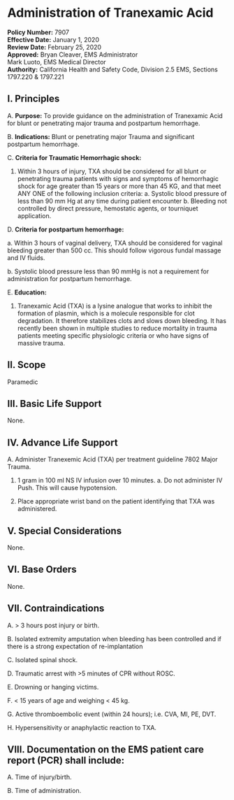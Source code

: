 # Administration of Tranexamic Acid

**Policy Number:** 7907  
**Effective Date:** January 1, 2020  
**Review Date:** February 25, 2020  
**Approved:** Bryan Cleaver, EMS Administrator  
Mark Luoto, EMS Medical Director  
**Authority:** California Health and Safety Code, Division 2.5 EMS, Sections 1797.220 & 1797.221

## I. Principles

A. **Purpose:** To provide guidance on the administration of Tranexamic Acid for blunt or penetrating major trauma and postpartum hemorrhage.

B. **Indications:** Blunt or penetrating major Trauma and significant postpartum hemorrhage.

C. **Criteria for Traumatic Hemorrhagic shock:**

1. Within 3 hours of injury, TXA should be considered for all blunt or penetrating trauma patients with signs and symptoms of hemorrhagic shock for age greater than 15 years or more than 45 KG, and that meet ANY ONE of the following inclusion criteria:
   a. Systolic blood pressure of less than 90 mm Hg at any time during patient encounter
   b. Bleeding not controlled by direct pressure, hemostatic agents, or tourniquet application.

D. **Criteria for postpartum hemorrhage:**

a. Within 3 hours of vaginal delivery, TXA should be considered for vaginal bleeding greater than 500 cc. This should follow vigorous fundal massage and IV fluids.

b. Systolic blood pressure less than 90 mmHg is not a requirement for administration for postpartum hemorrhage.

E. **Education:**

1. Tranexamic Acid (TXA) is a lysine analogue that works to inhibit the formation of plasmin, which is a molecule responsible for clot degradation. It therefore stabilizes clots and slows down bleeding. It has recently been shown in multiple studies to reduce mortality in trauma patients meeting specific physiologic criteria or who have signs of massive trauma.

## II. Scope

Paramedic

## III. Basic Life Support

None.

## IV. Advance Life Support

A. Administer Tranexemic Acid (TXA) per treatment guideline 7802 Major Trauma.

1. 1 gram in 100 ml NS IV infusion over 10 minutes.
   a. Do not administer IV Push. This will cause hypotension.

2. Place appropriate wrist band on the patient identifying that TXA was administered.

## V. Special Considerations

None.

## VI. Base Orders

None.

## VII. Contraindications

A. > 3 hours post injury or birth.

B. Isolated extremity amputation when bleeding has been controlled and if there is a strong expectation of re-implantation

C. Isolated spinal shock.

D. Traumatic arrest with >5 minutes of CPR without ROSC.

E. Drowning or hanging victims.

F. < 15 years of age and weighing < 45 kg.

G. Active thromboembolic event (within 24 hours); i.e. CVA, MI, PE, DVT.

H. Hypersensitivity or anaphylactic reaction to TXA.

## VIII. Documentation on the EMS patient care report (PCR) shall include:

A. Time of injury/birth.

B. Time of administration.



